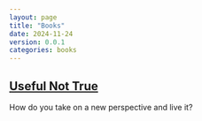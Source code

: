 ```yaml
---
layout: page
title: "Books"
date: 2024-11-24
version: 0.0.1
categories: books
---
```


## [Useful Not True](/books/useful-not-true)
How do you take on a new perspective and live it?
